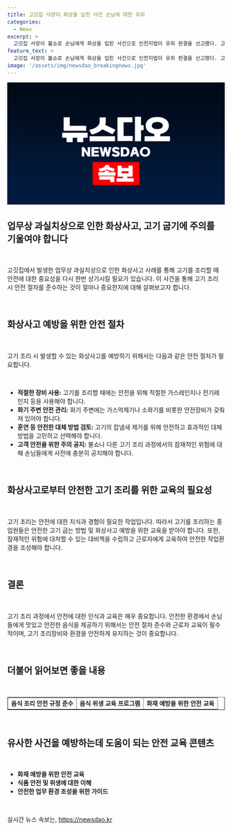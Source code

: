 ```yaml
---
title: 고깃집 사장이 화상을 입힌 사건 손님에 대한 유죄
categories:
  - News
excerpt: >
  고깃집 사장이 불쇼로 손님에게 화상을 입힌 사건으로 인천지법이 유죄 판결을 선고했다. 고기 잡냄새를 없애려고 증류주를 부어 불을 붙인 과정에서 발생한 사고로, 손님은 화상으로 16주간의 치료를 받았다. 법원은 충분한 안전장치 없이 불쇼를 진행한 피고인의 책임을 강조했다. (150자)
feature_text: >
  고깃집 사장이 불쇼로 손님에게 화상을 입힌 사건으로 인천지법이 유죄 판결을 선고했다. 고기 잡냄새를 없애려고 증류주를 부어 불을 붙인 과정에서 발생한 사고로, 손님은 화상으로 16주간의 치료를 받았다. 법원은 충분한 안전장치 없이 불쇼를 진행한 피고인의 책임을 강조했다. (150자)
image: '/assets/img/newsdao_breakingnews.jpg'
---
```


<p><img src="/assets/img/newsdao_breakingnews.jpg" alt="firstkoreanews 속보" /></p>

<h2>업무상 과실치상으로 인한 화상사고, 고기 굽기에 주의를 기울여야 합니다</h2>

<p data-ke-size="size16">&nbsp;</p>

<p>고깃집에서 발생한 업무상 과실치상으로 인한 화상사고 사례를 통해 고기를 조리할 때 안전에 대한 중요성을 다시 한번 상기시킬 필요가 있습니다. 이 사건을 통해 고기 조리 시 안전 절차를 준수하는 것이 얼마나 중요한지에 대해 살펴보고자 합니다.</p>

<p data-ke-size="size16">&nbsp;</p>

<h2 data-ke-size="size26">화상사고 예방을 위한 안전 절차</h2>

<p data-ke-size="size16">&nbsp;</p>

<p>고기 조리 시 발생할 수 있는 화상사고를 예방하기 위해서는 다음과 같은 안전 절차가 필요합니다.</p>

<p data-ke-size="size16">&nbsp;</p>

<ul>
    <li><b>적절한 장비 사용:</b> 고기를 조리할 때에는 안전을 위해 적절한 가스레인지나 전기레인지 등을 사용해야 합니다.</li>
    <li><b>화기 주변 안전 관리:</b> 화기 주변에는 가스억제기나 소화기를 비롯한 안전장비가 갖춰져 있어야 합니다.</li>
    <li><b>훈연 등 안전한 대체 방법 검토:</b> 고기의 잡냄새 제거를 위해 안전하고 효과적인 대체 방법을 고민하고 선택해야 합니다.</li>
    <li><b>고객 안전을 위한 주의 공지:</b> 불쇼나 다른 고기 조리 과정에서의 잠재적인 위험에 대해 손님들에게 사전에 충분히 공지해야 합니다.</li>
</ul>

<p data-ke-size="size16">&nbsp;</p>

<h2 data-ke-size="size26">화상사고로부터 안전한 고기 조리를 위한 교육의 필요성</h2>

<p data-ke-size="size16">&nbsp;</p>

<p>고기 조리는 안전에 대한 지식과 경험이 필요한 작업입니다. 따라서 고기를 조리하는 종업원들은 안전한 고기 굽는 방법 및 화상사고 예방을 위한 교육을 받아야 합니다. 또한, 잠재적인 위험에 대처할 수 있는 대비책을 수립하고 근로자에게 교육하여 안전한 작업환경을 조성해야 합니다.</p>

<p data-ke-size="size16">&nbsp;</p>

<h2 data-ke-size="size26">결론</h2>

<p data-ke-size="size16">&nbsp;</p>

<p>고기 조리 과정에서 안전에 대한 인식과 교육은 매우 중요합니다. 안전한 환경에서 손님들에게 맛있고 안전한 음식을 제공하기 위해서는 안전 절차 준수와 근로자 교육이 필수적이며, 고기 조리장비와 환경을 안전하게 유지하는 것이 중요합니다.</p>

<p data-ke-size="size16">&nbsp;</p>

<h2 data-ke-size="size26">더불어 읽어보면 좋을 내용</h2>

<p data-ke-size="size16">&nbsp;</p>

<table style="width: 100%;" border="1">
<tbody>
<tr>
<td style="text-align: center; height: 17px;"><b>음식 조리 안전 규정 준수</b></td>
<td style="text-align: center; height: 17px;"><b>음식 위생 교육 프로그램</b></td>
<td style="text-align: center; height: 17px;"><b>화재 예방을 위한 안전 교육</b></td>
</tr>
</tbody>
</table>

<p data-ke-size="size16">&nbsp;</p>

<h2 data-ke-size="size26">유사한 사건을 예방하는데 도움이 되는 안전 교육 콘텐츠</h2>

<p data-ke-size="size16">&nbsp;</p>

<ul>
    <li><b>화재 예방을 위한 안전 교육</b></li>
    <li><b>식품 안전 및 위생에 대한 이해</b></li>
    <li><b>안전한 업무 환경 조성을 위한 가이드</b></li>
</ul>

<p data-ke-size="size16">&nbsp;</p>
실시간 뉴스 속보는, <a href="https://newsdao.kr" rel="dofollow">https://newsdao.kr</a>


